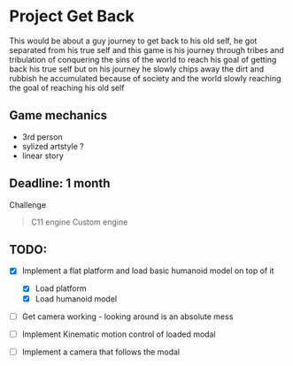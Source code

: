 

# Project Get Back

This would be about a guy journey to get back to his old self,
he got separated from his true self and this game is his journey through
tribes and tribulation of conquering the sins of the world to reach his goal 
of getting back his true self but on his journey he slowly chips away the
dirt and rubbish he accumulated because of society and the world slowly 
reaching the goal of reaching his old self



## Game mechanics

* 3rd person
* sylized artstyle ?
* linear story 


## Deadline: 1 month

Challenge
> C11 engine Custom engine 


## TODO: 

- [x] Implement a flat platform and load basic humanoid model on top of it
    - [x] Load platform
    - [x] Load humanoid model
- [ ] Get camera working - looking around is an absolute mess
- [ ] Implement Kinematic motion control of loaded modal
- [ ] Implement a camera that follows the modal

